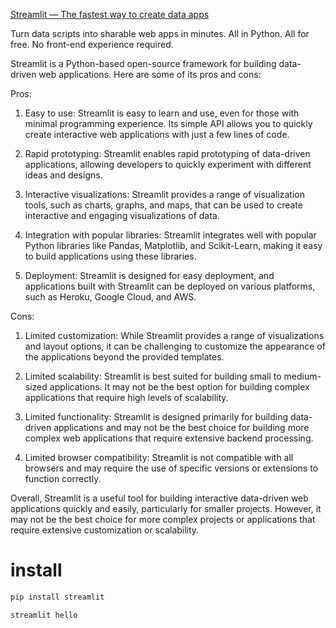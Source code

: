 [Streamlit — The fastest way to create data apps](https://www.streamlit.io/)


Turn data scripts into sharable web apps in minutes. All in Python. All for free. No front-end experience required.



Streamlit is a Python-based open-source framework for building data-driven web applications. Here are some of its pros and cons:

Pros:
1. Easy to use: Streamlit is easy to learn and use, even for those with minimal programming experience. Its simple API allows you to quickly create interactive web applications with just a few lines of code.

2. Rapid prototyping: Streamlit enables rapid prototyping of data-driven applications, allowing developers to quickly experiment with different ideas and designs.

3. Interactive visualizations: Streamlit provides a range of visualization tools, such as charts, graphs, and maps, that can be used to create interactive and engaging visualizations of data.

4. Integration with popular libraries: Streamlit integrates well with popular Python libraries like Pandas, Matplotlib, and Scikit-Learn, making it easy to build applications using these libraries.

5. Deployment: Streamlit is designed for easy deployment, and applications built with Streamlit can be deployed on various platforms, such as Heroku, Google Cloud, and AWS.

Cons:
1. Limited customization: While Streamlit provides a range of visualizations and layout options, it can be challenging to customize the appearance of the applications beyond the provided templates.

2. Limited scalability: Streamlit is best suited for building small to medium-sized applications. It may not be the best option for building complex applications that require high levels of scalability.

3. Limited functionality: Streamlit is designed primarily for building data-driven applications and may not be the best choice for building more complex web applications that require extensive backend processing.

4. Limited browser compatibility: Streamlit is not compatible with all browsers and may require the use of specific versions or extensions to function correctly.

Overall, Streamlit is a useful tool for building interactive data-driven web applications quickly and easily, particularly for smaller projects. However, it may not be the best choice for more complex projects or applications that require extensive customization or scalability.



# install

```sh
pip install streamlit

streamlit hello
```


